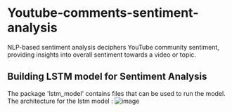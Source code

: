 # Youtube-comments-sentiment-analysis
NLP-based sentiment analysis deciphers YouTube community sentiment, providing insights into overall sentiment towards a video or topic.


## Building LSTM model for Sentiment Analysis

The package 'lstm_model' contains files that can be used to run the model.
The architecture for the lstm model :
![image](https://github.com/parakatta/Youtube-comments-sentiment-analysis/assets/83866928/241d9954-f144-4b8d-b172-cdf75ee6fd79)

```pip install -r lstm_model/requirements.txt/'''

